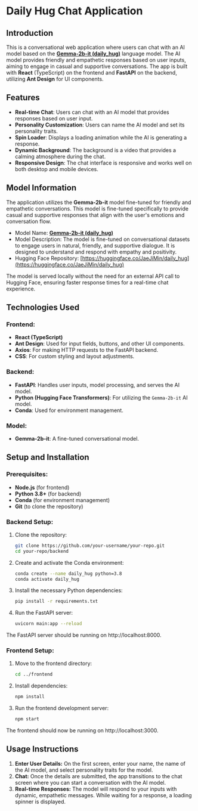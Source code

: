 # Daily Hug Chat Application

## Introduction
This is a conversational web application where users can chat with an AI model based on the **[Gemma-2b-it (daily_hug)](https://huggingface.co/JaeJiMin/daily_hug)** language model. The AI model provides friendly and empathetic responses based on user inputs, aiming to engage in casual and supportive conversations. The app is built with **React** (TypeScript) on the frontend and **FastAPI** on the backend, utilizing **Ant Design** for UI components.

## Features
- **Real-time Chat**: Users can chat with an AI model that provides responses based on user input.
- **Personality Customization**: Users can name the AI model and set its personality traits.
- **Spin Loader**: Displays a loading animation while the AI is generating a response.
- **Dynamic Background**: The background is a video that provides a calming atmosphere during the chat.
- **Responsive Design**: The chat interface is responsive and works well on both desktop and mobile devices.

## Model Information
The application utilizes the **Gemma-2b-it** model fine-tuned for friendly and empathetic conversations. This model is fine-tuned specifically to provide casual and supportive responses that align with the user's emotions and conversation flow.

- Model Name: **[Gemma-2b-it (daily_hug)](https://huggingface.co/JaeJiMin/daily_hug)**
- Model Description: The model is fine-tuned on conversational datasets to engage users in natural, friendly, and supportive dialogue. It is designed to understand and respond with empathy and positivity.
- Hugging Face Repository: [https://huggingface.co/JaeJiMin/daily_hug](https://huggingface.co/JaeJiMin/daily_hug)

The model is served locally without the need for an external API call to Hugging Face, ensuring faster response times for a real-time chat experience.

## Technologies Used
### Frontend:
- **React (TypeScript)**
- **Ant Design**: Used for input fields, buttons, and other UI components.
- **Axios**: For making HTTP requests to the FastAPI backend.
- **CSS**: For custom styling and layout adjustments.

### Backend:
- **FastAPI**: Handles user inputs, model processing, and serves the AI model.
- **Python (Hugging Face Transformers)**: For utilizing the `Gemma-2b-it` AI model.
- **Conda**: Used for environment management.

### Model:
- **Gemma-2b-it**: A fine-tuned conversational model.

## Setup and Installation
### Prerequisites:
- **Node.js** (for frontend)
- **Python 3.8+** (for backend)
- **Conda** (for environment management)
- **Git** (to clone the repository)

### Backend Setup:
1. Clone the repository:
   ```bash
   git clone https://github.com/your-username/your-repo.git
   cd your-repo/backend

2. Create and activate the Conda environment:
    ```bash
    conda create --name daily_hug python=3.8
    conda activate daily_hug
    ```
   
3. Install the necessary Python dependencies:
    ```bash
    pip install -r requirements.txt
    ```
   
4. Run the FastAPI server:
    ```bash
    uvicorn main:app --reload
    ```
The FastAPI server should be running on http://localhost:8000.

### Frontend Setup:
1. Move to the frontend directory:
    ``` bash
    cd ../frontend
    ```

2. Install dependencies:
    ``` bash
    npm install
    ```

3. Run the frontend development server:
    ``` bash
    npm start
    ```
The frontend should now be running on http://localhost:3000.
   
## Usage Instructions
1. **Enter User Details:** On the first screen, enter your name, the name of the AI model, and select personality traits for the model.
2. **Chat:** Once the details are submitted, the app transitions to the chat screen where you can start a conversation with the AI model.
3. **Real-time Responses:** The model will respond to your inputs with dynamic, empathetic messages. While waiting for a response, a loading spinner is displayed.

